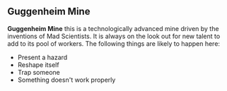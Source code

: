 ## Guggenheim Mine

**Guggenheim Mine** this is a technologically advanced mine driven by the inventions of Mad Scientists. It is always on the look out for new talent to add to its pool of workers. The following things are likely to happen here:

* Present a hazard
* Reshape itself
* Trap someone
* Something doesn't work properly
